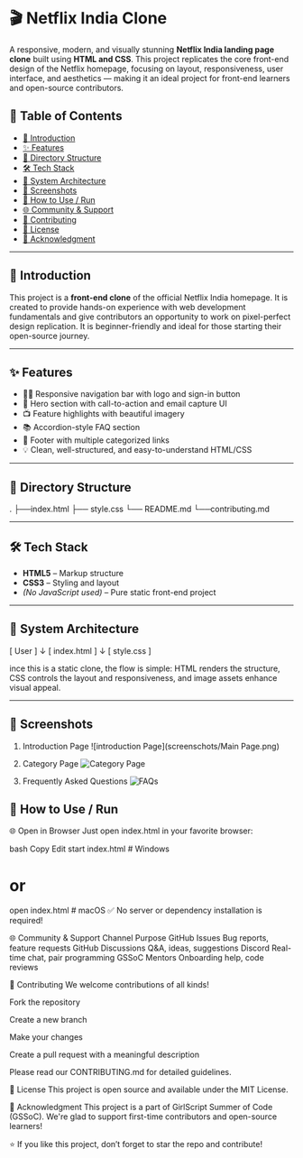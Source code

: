 # 🎬 Netflix India Clone

A responsive, modern, and visually stunning **Netflix India landing page clone** built using **HTML and CSS**. This project replicates the core front-end design of the Netflix homepage, focusing on layout, responsiveness, user interface, and aesthetics — making it an ideal project for front-end learners and open-source contributors.

## 📌 Table of Contents

- [🎯 Introduction](#-introduction)
- [✨ Features](#-features)
- [📁 Directory Structure](#-directory-structure)
- [🛠 Tech Stack](#-tech-stack)
- [🧠 System Architecture](#-system-architecture)
- [📸 Screenshots](#-screenshots)
- [🚀 How to Use / Run](#-how-to-use--run)
- [🌐 Community & Support](#-community--support)
- [🤝 Contributing](#-contributing)
- [📄 License](#-license)
- [🌟 Acknowledgment](#-acknowledgment)



---

## 🎯 Introduction

This project is a **front-end clone** of the official Netflix India homepage. It is created to provide hands-on experience with web development fundamentals and give contributors an opportunity to work on pixel-perfect design replication. It is beginner-friendly and ideal for those starting their open-source journey.

---

## ✨ Features

- 🧑‍💻 Responsive navigation bar with logo and sign-in button  
- 🎥 Hero section with call-to-action and email capture UI  
- 📺 Feature highlights with beautiful imagery  
- 📚 Accordion-style FAQ section  
- 🔗 Footer with multiple categorized links  
- 💡 Clean, well-structured, and easy-to-understand HTML/CSS

---
## 📁 Directory Structure

.
├──index.html
├── style.css
└── README.md
└──contributing.md

---

## 🛠 Tech Stack

- **HTML5** – Markup structure  
- **CSS3** – Styling and layout  
- *(No JavaScript used)* – Pure static front-end project

---

## 🧠 System Architecture
[ User ]
↓
[ index.html ]
↓
[ style.css ]

ince this is a static clone, the flow is simple: HTML renders the structure, CSS controls the layout and responsiveness, and image assets enhance visual appeal.

---

## 📸 Screenshots

1. Introduction Page
![introduction Page](screenschots/Main Page.png)

2. Category Page
![Category Page](screenschots/Category.png)

3. Frequently Asked Questions
![FAQs](screenschots/FAQs.png)

## 🚀 How to Use / Run

🌐 Open in Browser
Just open index.html in your favorite browser:

bash
Copy
Edit
start index.html  # Windows
# or
open index.html   # macOS
✅ No server or dependency installation is required!

🌐 Community & Support
Channel	Purpose
GitHub Issues	Bug reports, feature requests
GitHub Discussions	Q&A, ideas, suggestions
Discord	Real-time chat, pair programming
GSSoC Mentors	Onboarding help, code reviews

🤝 Contributing
We welcome contributions of all kinds!

Fork the repository

Create a new branch

Make your changes

Create a pull request with a meaningful description

Please read our CONTRIBUTING.md for detailed guidelines.

📄 License
This project is open source and available under the MIT License.

🌟 Acknowledgment
This project is a part of GirlScript Summer of Code (GSSoC). We're glad to support first-time contributors and open-source learners!

⭐ If you like this project, don’t forget to star the repo and contribute!